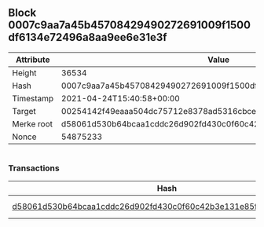 ## Block 0007c9aa7a45b45708429490272691009f1500df6134e72496a8aa9ee6e31e3f

Attribute | Value
--- | ---
Height | 36534
Hash | 0007c9aa7a45b45708429490272691009f1500df6134e72496a8aa9ee6e31e3f
Timestamp | 2021-04-24T15:40:58+00:00
Target | 00254142f49eaaa504dc75712e8378ad5316cbcead634704b3734b6271167cc4
Merke root | d58061d530b64bcaa1cddc26d902fd430c0f60c42b3e131e85f5ba6466163b6a
Nonce | 54875233

```

```

### Transactions

Hash | Amount
--- | ---
[d58061d530b64bcaa1cddc26d902fd430c0f60c42b3e131e85f5ba6466163b6a](d58061d530b64bcaa1cddc26d902fd430c0f60c42b3e131e85f5ba6466163b6a.md) | 10.00000000 SKEPTI 

